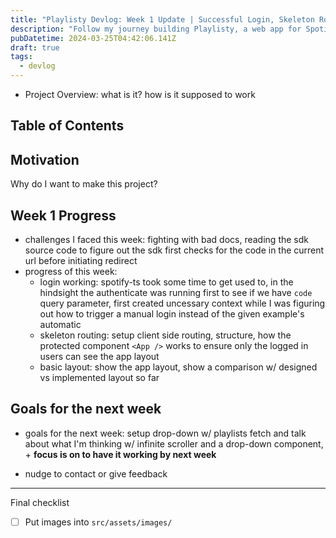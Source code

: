 ```yaml
---
title: "Playlisty Devlog: Week 1 Update | Successful Login, Skeleton Routing, and Basic Layout Implemented"
description: "Follow my journey building Playlisty, a web app for Spotify users like myself. Discover how I'm solving the challenge of tracking songs across playlists and simplifying music organization. Inspired by my own frustration with Spotify, where finding which playlists contain or lack specific songs is often a hassle."
pubDatetime: 2024-03-25T04:42:06.141Z
draft: true
tags:
  - devlog
---
```


- Project Overview: what is it? how is it supposed to work

## Table of Contents

## Motivation

Why do I want to make this project?

## Week 1 Progress

- challenges I faced this week: fighting with bad docs, reading the sdk source code to figure out the sdk first checks for the code in the current url before initiating redirect
- progress of this week:
  - login working: spotify-ts took some time to get used to, in the hindsight the authenticate was running first to see if we have `code` query parameter, first created uncessary context while I was figuring out how to trigger a manual login instead of the given example's automatic
  - skeleton routing: setup client side routing, structure, how the protected component `<App />` works to ensure only the logged in users can see the app layout
  - basic layout: show the app layout, show a comparison w/ designed vs implemented layout so far

## Goals for the next week

- goals for the next week: setup drop-down w/ playlists fetch and talk about what I'm thinking w/ infinite scroller and a drop-down component, + **focus is on to have it working by next week**

- nudge to contact or give feedback

---

Final checklist

- [ ] Put images into `src/assets/images/`
